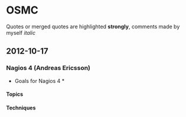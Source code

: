 # OSMC

Quotes or merged quotes are highlighted **strongly**, comments made by myself *italic*

## 2012-10-17

### Nagios 4 (Andreas Ericsson)

* Goals for Nagios 4
    * 

#### Topics

#### Techniques

